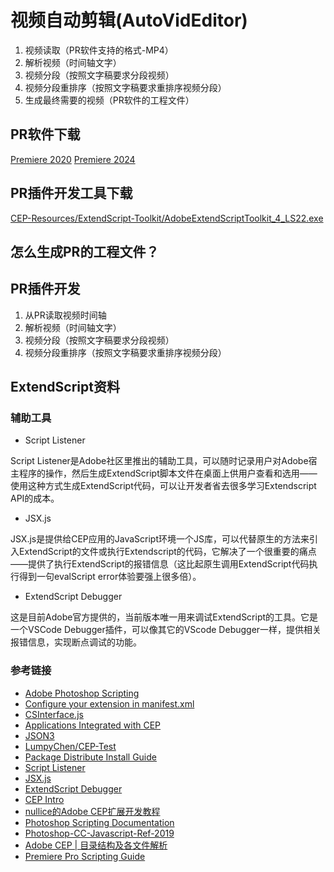 # 视频自动剪辑(AutoVidEditor)

1. 视频读取（PR软件支持的格式-MP4）
2. 解析视频（时间轴文字）
3. 视频分段（按照文字稿要求分段视频）
4. 视频分段重排序（按照文字稿要求重排序视频分段）
5. 生成最终需要的视频（PR软件的工程文件）

## PR软件下载

[Premiere 2020](https://www.rjctx.com/410.html)
[Premiere 2024](https://www.tzsucai.com/softdetail/383.html)

## PR插件开发工具下载

[CEP-Resources/ExtendScript-Toolkit/AdobeExtendScriptToolkit_4_LS22.exe](https://github.com/Adobe-CEP/CEP-Resources/blob/master/ExtendScript-Toolkit/Readme.md)

## 怎么生成PR的工程文件？

## PR插件开发

1. 从PR读取视频时间轴
2. 解析视频（时间轴文字）
3. 视频分段（按照文字稿要求分段视频）
4. 视频分段重排序（按照文字稿要求重排序视频分段）




## ExtendScript资料

### 辅助工具
- Script Listener

Script Listener是Adobe社区里推出的辅助工具，可以随时记录用户对Adobe宿主程序的操作，然后生成ExtendScript脚本文件在桌面上供用户查看和选用——使用这种方式生成ExtendScript代码，可以让开发者省去很多学习Extendscript API的成本。

- JSX.js

JSX.js是提供给CEP应用的JavaScript环境一个JS库，可以代替原生的方法来引入ExtendScript的文件或执行Extendscript的代码，它解决了一个很重要的痛点——提供了执行ExtendScript的报错信息（这比起原生调用ExtendScript代码执行得到一句evalScript error体验要强上很多倍）。

- ExtendScript Debugger

这是目前Adobe官方提供的，当前版本唯一用来调试ExtendScript的工具。它是一个VSCode Debugger插件，可以像其它的VScode Debugger一样，提供相关报错信息，实现断点调试的功能。

### 参考链接

- [Adobe Photoshop Scripting](https://www.adobe.com/devnet/photoshop/scripting.html)
- [Configure your extension in manifest.xml](https://github.com/Adobe-CEP/Getting-Started-guides#2-configure-your-extension-in-manifestxml)
- [CSInterface.js](https://github.com/Adobe-CEP/CEP-Resources/blob/master/CEP_10.x/CSInterface.js)
- [Applications Integrated with CEP](https://github.com/Adobe-CEP/CEP-Resources/blob/master/CEP_9.x/Documentation/CEP%209.0%20HTML%20Extension%20Cookbook.md#applications-integrated-with-cep)
- [JSON3](https://github.com/bestiejs/json3)
- [LumpyChen/CEP-Test](https://github.com/LumpyChen/CEP-Test)
- [Package Distribute Install Guide](https://github.com/Adobe-CEP/Getting-Started-guides/tree/master/Package%20Distribute%20Install#package-distribute-install-guide)
- [Script Listener](https://helpx.adobe.com/photoshop/kb/downloadable-plugins-and-content.html#ScriptingListenerplugin)
- [JSX.js](https://creative-scripts.com/jsx-js/)
- [ExtendScript Debugger](https://marketplace.visualstudio.com/items?itemName=Adobe.extendscript-debug)
- [CEP Intro](https://github.com/Adobe-CEP/CEP-Resources)
- [nullice的Adobe CEP扩展开发教程](http://nullice.com/archives/category/note/%E8%BD%AF%E4%BB%B6%E6%95%99%E7%A8%8B/adobe-cep)
- [Photoshop Scripting Documentation](https://www.notion.so/a908db4f72a74854b36c10e72a69b751)
- [Photoshop-CC-Javascript-Ref-2019](https://wwwimages2.adobe.com/content/dam/acom/en/devnet/photoshop/pdfs/photoshop-cc-javascript-ref-2019.pdf)
- [Adobe CEP | 目录结构及各文件解析](https://www.wujiayi.vip/index.php/archives/579/)
- [Premiere Pro Scripting Guide](https://ppro-scripting.docsforadobe.dev/index.html)




